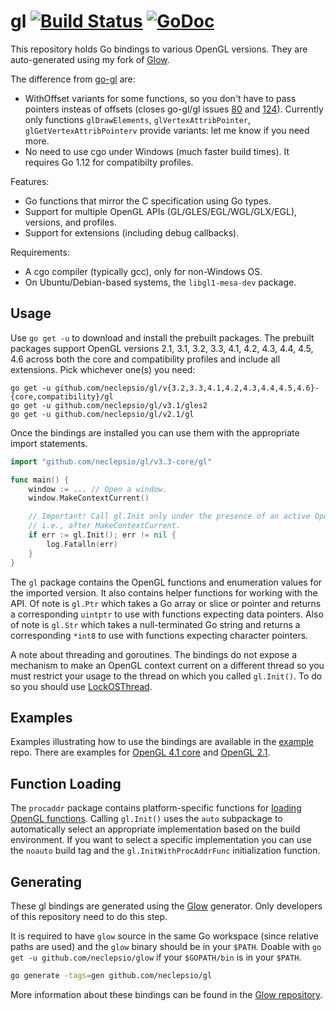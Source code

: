 # gl [![Build Status](https://travis-ci.org/neclepsio/gl.svg?branch=master)](https://travis-ci.org/neclepsio/gl) [![GoDoc](https://godoc.org/github.com/neclepsio/gl?status.svg)](https://godoc.org/github.com/neclepsio/gl)

This repository holds Go bindings to various OpenGL versions. They are auto-generated using my fork of [Glow](https://github.com/neclepsio/glow).

The difference from [go-gl](https://github.com/go-gl/gl) are:
- WithOffset variants for some functions, so you don't have to pass pointers insteas of offsets (closes go-gl/gl issues [80](https://github.com/go-gl/gl/issues/80) and [124](https://github.com/go-gl/gl/issues/124)). Currently only functions `glDrawElements`, `glVertexAttribPointer`, `glGetVertexAttribPointerv` provide variants: let me know if you need more.
- No need to use cgo under Windows (much faster build times). It requires Go 1.12 for compatibilty profiles.

Features:
- Go functions that mirror the C specification using Go types.
- Support for multiple OpenGL APIs (GL/GLES/EGL/WGL/GLX/EGL), versions, and profiles.
- Support for extensions (including debug callbacks).

Requirements:
- A cgo compiler (typically gcc), only for non-Windows OS.
- On Ubuntu/Debian-based systems, the `libgl1-mesa-dev` package.

Usage
-----

Use `go get -u` to download and install the prebuilt packages. The prebuilt packages support OpenGL versions 2.1, 3.1, 3.2, 3.3, 4.1, 4.2, 4.3, 4.4, 4.5, 4.6 across both the core and compatibility profiles and include all extensions. Pick whichever one(s) you need:

    go get -u github.com/neclepsio/gl/v{3.2,3.3,4.1,4.2,4.3,4.4,4.5,4.6}-{core,compatibility}/gl
    go get -u github.com/neclepsio/gl/v3.1/gles2
    go get -u github.com/neclepsio/gl/v2.1/gl

Once the bindings are installed you can use them with the appropriate import statements.

```Go
import "github.com/neclepsio/gl/v3.3-core/gl"

func main() {
	window := ... // Open a window.
	window.MakeContextCurrent()

	// Important! Call gl.Init only under the presence of an active OpenGL context,
	// i.e., after MakeContextCurrent.
	if err := gl.Init(); err != nil {
		log.Fatalln(err)
	}
}
```

The `gl` package contains the OpenGL functions and enumeration values for the imported version. It also contains helper functions for working with the API. Of note is `gl.Ptr` which takes a Go array or slice or pointer and returns a corresponding `uintptr` to use with functions expecting data pointers. Also of note is `gl.Str` which takes a null-terminated Go string and returns a corresponding `*int8` to use with functions expecting character pointers.

A note about threading and goroutines. The bindings do not expose a mechanism to make an OpenGL context current on a different thread so you must restrict your usage to the thread on which you called `gl.Init()`. To do so you should use [LockOSThread](https://code.google.com/p/go-wiki/wiki/LockOSThread).

Examples
--------

Examples illustrating how to use the bindings are available in the [example](https://github.com/go-gl/example) repo. There are examples for [OpenGL 4.1 core](https://github.com/go-gl/example/tree/master/gl41core-cube) and [OpenGL 2.1](https://github.com/go-gl/example/tree/master/gl21-cube).

Function Loading
----------------

The `procaddr` package contains platform-specific functions for [loading OpenGL functions](https://www.opengl.org/wiki/Load_OpenGL_Functions). Calling `gl.Init()` uses the `auto` subpackage to automatically select an appropriate implementation based on the build environment. If you want to select a specific implementation you can use the `noauto` build tag and the `gl.InitWithProcAddrFunc` initialization function.

Generating
----------

These gl bindings are generated using the [Glow](https://github.com/neclepsio/glow) generator. Only developers of this repository need to do this step.

It is required to have `glow` source in the same Go workspace (since relative paths are used) and the `glow` binary should be in your `$PATH`. Doable with `go get -u github.com/neclepsio/glow` if your `$GOPATH/bin` is in your `$PATH`.

```bash
go generate -tags=gen github.com/neclepsio/gl
```

More information about these bindings can be found in the [Glow repository](https://github.com/neclepsio/glow).
